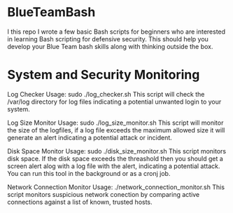 # BlueTeamBash
I this repo I wrote a few basic Bash scripts for beginners who are interested in learning Bash scripting for defensive security. This should help you develop your Blue Team bash skills along with thinking outside the box.

# System and Security Monitoring

Log Checker
Usage: sudo ./log_checker.sh
This script will check the /var/log directory for log files indicating a potential unwanted login to your system.

Log Size Monitor
Usage: sudo ./log_size_monitor.sh
This script will monitor the size of the logfiles, if a log file exceeds the maximum allowed size it will generate an alert indicating a potential attack or incident.

Disk Space Monitor
Usage: sudo ./disk_size_monitor.sh
This script monitors disk space. If the disk space exceeds the threashold then you should get a screen alert alog with a log file with the alert, indicating a potential attack. You can run this tool in the background or as a cronj job.

Network Connection Monitor
Usage: ./network_connection_monitor.sh
This script monitors suspicious network conection by comparing active connections against a list of known, trusted hosts.
